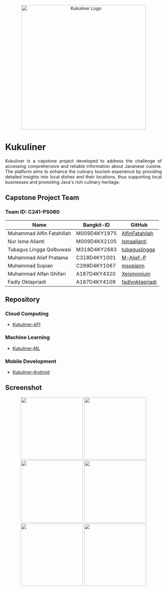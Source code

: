 <p align="center"><a href="https://github.com/Xeismonium/Kukuliner" target="_blank"><img src="https://github.com/Xeismonium/Kukuliner/blob/android/app/src/main/res/drawable/logcap.png?raw=true" width="400" alt="Kukuliner Logo"></a></p>

# Kukuliner
<p align="justify">Kukuliner is a capstone project developed to address the challenge of accessing comprehensive and reliable information about Javanese cuisine. The platform aims to enhance the culinary tourism experience by providing detailed insights into local dishes and their locations, thus supporting local businesses and promoting Java's rich culinary heritage.</p>

## Capstone Project Team
### Team ID: C241-PS080
| Name | Bangkit-ID | GitHub |
|--------------------------------|------------|----------------|
| Muhammad Alfin Fatahillah | M009D4KY1975 | [AlfinFatahilah](https://github.com/AlfinFatahilah) |
| Nur Isma Alianti | M009D4KX2105 | [Ismaalianti](https://github.com/Ismaalianti) |
| Tubagus Lingga Qolbuwasi | M318D4KY2683 | [tubaguslingga](https://github.com/tubaguslingga) |
| Muhammad Alief Pratama | C318D4KY1001 | [M-Alief-P](https://github.com/M-Alief-P) |
| Muhammad Sopian | C299D4KY1067 | [msopiann](https://github.com/msopiann) |
| Muhammad Alfan Ghifari | A187D4KY4320 | [Xeismonium](https://github.com/Xeismonium) |
| Fadly Oktapriadi | A187D4KY4109 | [fadlyoktapriadi](https://github.com/fadlyoktapriadi) |

## Repository

### Cloud Computing
- [Kukuliner-API](https://github.com/Xeismonium/Kukuliner/tree/cloud-computing)

### Machine Learning
- [Kukuliner-ML](https://github.com/Xeismonium/Kukuliner/tree/machine-learning)

### Mobile Development
- [Kukuliner-Android](https://github.com/Xeismonium/Kukuliner/tree/android)

## Screenshot
<p align="center">
  <img src="https://github.com/Xeismonium/Kukuliner/blob/main/screenshots/Screenshot_20240619_064304.png?raw=true" width="200">
  <img src="https://github.com/Xeismonium/Kukuliner/blob/main/screenshots/Screenshot_20240619_064327.png?raw=true" width="200">
  <img src="https://github.com/Xeismonium/Kukuliner/blob/main/screenshots/Screenshot_20240619_064352.png?raw=true" width="200">
  <img src="https://github.com/Xeismonium/Kukuliner/blob/main/screenshots/Screenshot_20240619_064431.png?raw=true" width="200">
  <img src="https://github.com/Xeismonium/Kukuliner/blob/main/screenshots/Screenshot_20240619_064550.png?raw=true" width="200">
  <img src="https://github.com/Xeismonium/Kukuliner/blob/main/screenshots/Screenshot_20240619_064620.png?raw=true" width="200">
</p>
